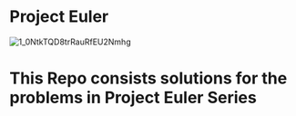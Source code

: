 # Project Euler
![1_0NtkTQD8trRauRfEU2Nmhg](https://user-images.githubusercontent.com/80509210/118316361-5c73d300-b514-11eb-9889-b0a742c1d337.png)
# This Repo consists solutions for the problems in Project Euler Series
